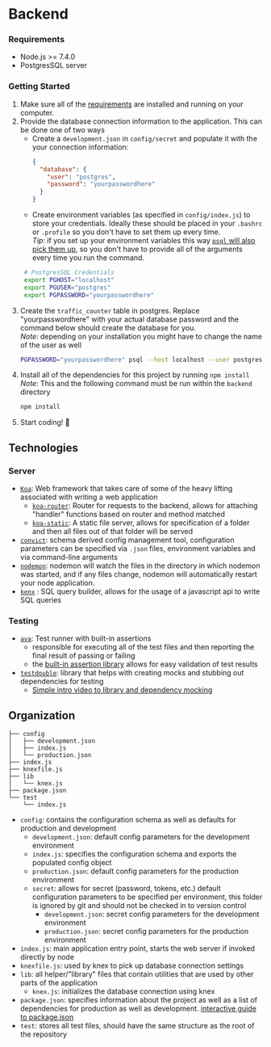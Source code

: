 # Backend

### Requirements

 - Node.js >= 7.4.0
 - PostgresSQL server

### Getting Started

  1. Make sure all of the [requirements](#Requirements) are installed and running on your computer.
  2. Provide the database connection information to the application. This can be done one of two ways
      - Create a `development.json` in `config/secret` and populate it with the your connection information:
        ```json
        {
          "database": {
            "user": "postgres",
            "password": "yourpasswordhere"
          }
        }
        ```
      - Create environment variables (as specified in `config/index.js`) to store your credentials. Ideally these should be placed in your `.bashrc` or `.profile` so you don't have to set them up every time. <br> *Tip*: if you set up your environment variables this way [`psql` will also pick them up](https://www.postgresql.org/docs/9.2/static/libpq-envars.html), so you don't have to provide all of the arguments every time you run the command.
     ```bash
      # PostgresSQL Credentials
      export PGHOST="localhost"
      export PGUSER="postgres"
      export PGPASSWORD="yourpasswordhere"
      ```
  3. Create the `traffic_counter` table in postgres. Replace "yourpasswordhere" with your actual database password and the command below should create the database for you. <br> *Note*: depending on your installation you might have to change the name of the user as well
      ```bash
      PGPASSWORD="yourpasswordhere" psql --host localhost --user postgres --dbname postgres --command "CREATE DATABASE traffic_counter;"
      ```
  4. Install all of the dependencies for this project by running `npm install` <br> *Note*: This and the following command must be run within the `backend` directory
      ```bash
      npm install
      ```
  5. Start coding! :tada:

## Technologies
### Server
- [`Koa`](http://koajs.com/#introduction): Web framework that takes care of some of the heavy lifting associated with writing a web application
  - [`koa-router`](https://github.com/alexmingoia/koa-router#readme): Router for requests to the backend, allows for attaching "handler" functions based on router and method matched
  - [`koa-static`](https://github.com/koajs/static#readme): A static file server, allows for specification of a folder and then all files out of that folder will be served
- [`convict`](https://github.com/mozilla/node-convict#readme): schema derived config management tool, configuration parameters can be specified via `.json` files, environment variables and via command-line arguments
- [`nodemon`](https://github.com/remy/nodemon#nodemon): nodemon will watch the files in the directory in which nodemon was started, and if any files change, nodemon will automatically restart your node application.
- [`kenx`](http://knexjs.org) : SQL query builder, allows for the usage of a javascript api to write SQL queries

### Testing
- [`ava`](https://github.com/avajs/ava#readme): Test runner with built-in assertions
    - responsible for executing all of the test files and then reporting the final result of passing or failing
    - the [built-in assertion library](https://github.com/avajs/ava#assertions) allows for easy validation of test results
- [`testdouble`](https://github.com/testdouble/testdouble.js#readme): library that helps with creating mocks and stubbing out dependencies for testing
    - [Simple intro video to library and dependency mocking](http://blog.testdouble.com/posts/2016-06-05-happier-tdd-with-testdouble-js)

## Organization
```
├── config
│   ├── development.json
│   ├── index.js
│   └── production.json
├── index.js
├── knexfile.js
├── lib
│   └── knex.js
├── package.json
└── test
    └── index.js
```
- `config`: contains the configuration schema as well as defaults for production and development
  - `development.json`: default config parameters for the development environment
  - `index.js`: specifies the configuration schema and exports the populated config object
  - `production.json`: default config parameters for the production environment
  - `secret`: allows for secret (password, tokens, etc.)  default configuration parameters to be specified per environment, this folder is ignored by git and should not be checked in to version control
    - `development.json`: secret config parameters for the development environment
    - `production.json`: secret config parameters for the production environment
- `index.js`: main application entry point, starts the web server if invoked directly by node
- `knexfile.js`: used by knex to pick up database connection settings
- `lib`: all helper/"library" files that contain utilities that are used by other parts of the application
  - `knex.js`: initializes the database connection using knex
- `package.json`: specifies information about the project as well as a list of dependencies for production as well as development. [interactive guide to package.json](http://browsenpm.org/package.json)
- `test`: stores all test files, should have the same structure as the root of the repository
